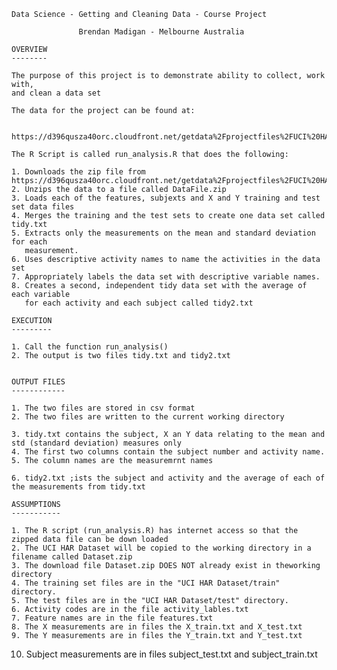 
    Data Science - Getting and Cleaning Data - Course Project

                   Brendan Madigan - Melbourne Australia

    OVERVIEW
    --------

    The purpose of this project is to demonstrate ability to collect, work with,
    and clean a data set
    
    The data for the project can be found at: 

      https://d396qusza40orc.cloudfront.net/getdata%2Fprojectfiles%2FUCI%20HAR%20Dataset.zip 

    The R Script is called run_analysis.R that does the following:

    1. Downloads the zip file from https://d396qusza40orc.cloudfront.net/getdata%2Fprojectfiles%2FUCI%20HAR%20Dataset.zip 
    2. Unzips the data to a file called DataFile.zip
    3. Loads each of the features, subjexts and X and Y training and test set data files 
    4. Merges the training and the test sets to create one data set called tidy.txt
    5. Extracts only the measurements on the mean and standard deviation for each
       measurement. 
    6. Uses descriptive activity names to name the activities in the data set
    7. Appropriately labels the data set with descriptive variable names. 
    8. Creates a second, independent tidy data set with the average of each variable 
       for each activity and each subject called tidy2.txt

    EXECUTION
    ---------
     
    1. Call the function run_analysis()
    2. The output is two files tidy.txt and tidy2.txt


    OUTPUT FILES
    ------------

    1. The two files are stored in csv format
    2. The two files are written to the current working directory

    3. tidy.txt contains the subject, X an Y data relating to the mean and std (standard deviation) measures only
    4. The first two columns contain the subject number and activity name.
    5. The column names are the measuremrnt names 

    6. tidy2.txt ;ists the subject and activity and the average of each of the measurements from tidy.txt

    ASSUMPTIONS
    -----------

    1. The R script (run_analysis.R) has internet access so that the zipped data file can be down loaded
    2. The UCI HAR Dataset will be copied to the working directory in a filename called Dataset.zip
    3. The download file Dataset.zip DOES NOT already exist in theworking directory
    4. The training set files are in the "UCI HAR Dataset/train" directory.
    5. The test files are in the "UCI HAR Dataset/test" directory.
    6. Activity codes are in the file activity_lables.txt
    7. Feature names are in the file features.txt
    8. The X measurements are in files the X_train.txt and X_test.txt
    9. The Y measurements are in files the Y_train.txt and Y_test.txt
   10. Subject measurements are in files subject_test.txt and subject_train.txt 
